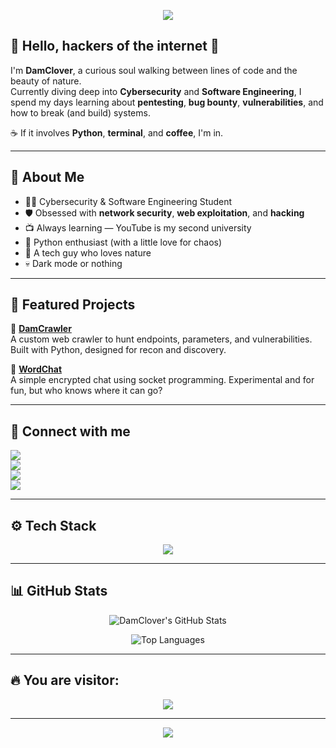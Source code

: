 <!-- Banner animado -->
<p align="center">
  <img src="https://capsule-render.vercel.app/api?type=waving&color=0d0221,240046,3c096c,5a189a,7209b7&height=180&section=header&text=DamClover&fontColor=ffffff&fontSize=40&animation=fadeIn" />
</p>

## 🌌 Hello, hackers of the internet 👾

I'm **DamClover**, a curious soul walking between lines of code and the beauty of nature.  
Currently diving deep into **Cybersecurity** and **Software Engineering**, I spend my days learning about **pentesting**, **bug bounty**, **vulnerabilities**, and how to break (and build) systems.

☕ If it involves **Python**, **terminal**, and **coffee**, I'm in.  

---

## 🧠 About Me

- 🧑‍🎓 Cybersecurity & Software Engineering Student  
- 🛡️ Obsessed with **network security**, **web exploitation**, and **hacking**
- 📺 Always learning — YouTube is my second university
- 🐍 Python enthusiast (with a little love for chaos)
- 🌿 A tech guy who loves nature  
- 💀 Dark mode or nothing

---

## 📌 Featured Projects

🚀 **[DamCrawler](https://github.com/damclover/damcrawler)**  
A custom web crawler to hunt endpoints, parameters, and vulnerabilities. Built with Python, designed for recon and discovery.

💬 **[WordChat](https://github.com/damclover/WordChat)**  
A simple encrypted chat using socket programming. Experimental and for fun, but who knows where it can go?

---

## 📡 Connect with me

<p>
  <a href="mailto:damclover@proton.me"><img src="https://img.shields.io/badge/Email-damclover@proton.me-8c52ff?style=for-the-badge&logo=protonmail&logoColor=white" /></a><br><a href="mailto:diogodevlou@proton.me"><img src="https://img.shields.io/badge/Email-diogodevlou@proton.me-8c52ff?style=for-the-badge&logo=protonmail&logoColor=white" /></a><br>
  <a href="https://www.instagram.com/dc.damclover" target="_blank"><img src="https://img.shields.io/badge/Instagram-DC.DamClover-6a0dad?style=for-the-badge&logo=instagram&logoColor=white" /></a><br>
  <a href="https://x.com/dc0xdamclover" target="_blank"><img src="https://img.shields.io/badge/X-dc0xdamclover-0d1117?style=for-the-badge&logo=twitter&logoColor=white" /></a><br>
</p>


---

## ⚙️ Tech Stack

<p align="center">
  <img src="https://skillicons.dev/icons?i=python,bash,linux,html,css,js" />
</p>

---

## 📊 GitHub Stats

<div align="center">

![DamClover's GitHub Stats](https://bad-apple-github-readme.vercel.app/api?username=damclover&show_icons=true&count_private=true&title_color=8c52ff&icon_color=00b3ff&bg_color=000000&text_color=ffffff&hide_border=true)

![Top Languages](https://github-readme-mwendwa.vercel.app/api/top-langs/?username=damclover&layout=compact&count_private=true&theme=radical&title_color=8c52ff)

</div>

---

## 🔥 You are visitor:

<p align="center">
  <img src="https://profile-counter.glitch.me/damclover/count.svg" />
</p>

---

<p align="center">
  <img src="https://capsule-render.vercel.app/api?type=waving&color=0d0221,240046,3c096c,5a189a,7209b7&height=100&section=footer" />
</p>
